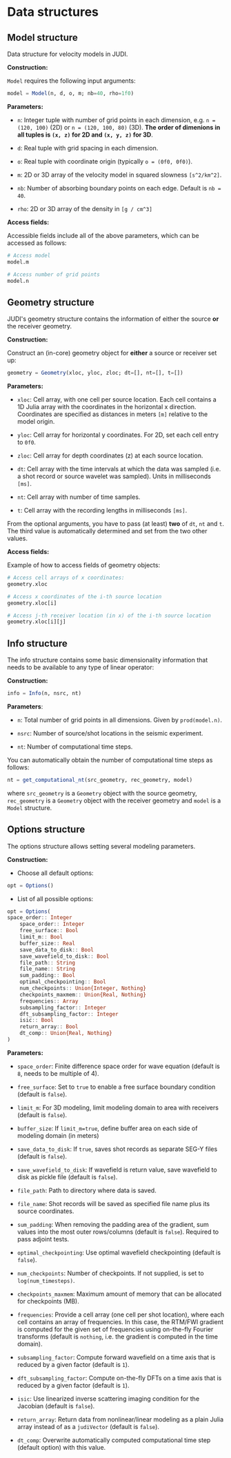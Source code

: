 # Data structures

## Model structure

Data structure for velocity models in JUDI.

**Construction:**

`Model` requires the following input arguments:

```julia
model = Model(n, d, o, m; nb=40, rho=1f0)
```

**Parameters:**

 * `n`: Integer tuple with number of grid points in each dimension, e.g. `n = (120, 100)` (2D) or `n = (120, 100, 80)` (3D). **The order of dimenions in all tuples is `(x, z)` for 2D and `(x, y, z)` for 3D**.

 * `d`: Real tuple with grid spacing in each dimension.

 * `o`: Real tuple with coordinate origin (typically `o = (0f0, 0f0)`).

 * `m`: 2D or 3D array of the velocity model in squared slowness ``[s^2/km^2]``.

 * `nb`: Number of absorbing boundary points on each edge. Default is ``nb = 40``.

 * `rho`: 2D or 3D array of the density in ``[g / cm^3]``


**Access fields:**

Accessible fields include all of the above parameters, which can be accessed as follows:

```julia
# Access model
model.m

# Access number of grid points
model.n
```

## Geometry structure

JUDI's geometry structure contains the information of either the source **or** the receiver geometry. 

**Construction:**

Construct an (in-core) geometry object for **either** a source or receiver set up:

```julia
geometry = Geometry(xloc, yloc, zloc; dt=[], nt=[], t=[])
```

**Parameters:**

 * `xloc`: Cell array, with one cell per source location. Each cell contains a 1D Julia array with the coordinates in the horizontal x direction. Coordinates are specified as distances in meters `[m]` relative to the model origin.

 * `yloc`: Cell array for horizontal y coordinates. For 2D, set each cell entry to `0f0`.

 * `zloc`: Cell array for depth coordinates (z) at each source location.

 * `dt`: Cell array with the time intervals at which the data was sampled (i.e. a shot record or source wavelet was sampled). Units in milliseconds `[ms]`.

* `nt`: Cell array with number of time samples.

* `t`: Cell array with the recording lengths in milliseconds `[ms]`.

From the optional arguments, you have to pass (at least) **two** of `dt`, `nt` and `t`. The third value is automatically determined and set from the two other values.


**Access fields:**

Example of how to access fields of geometry objects:

```julia
# Access cell arrays of x coordinates:
geometry.xloc

# Access x coordinates of the i-th source location
geometry.xloc[i]

# Access j-th receiver location (in x) of the i-th source location
geometry.xloc[i][j]
```


## Info structure

The info structure contains some basic dimensionality information that needs to be available to any type of linear operator:

**Construction:**

```julia
info = Info(n, nsrc, nt)
```

**Parameters**:

 * `n`: Total number of grid points in all dimensions. Given by `prod(model.n)`.

 * `nsrc`: Number of source/shot locations in the seismic experiment.

 * `nt`: Number of computational time steps.

You can automatically obtain the number of computational time steps as follows:

```julia
nt = get_computational_nt(src_geometry, rec_geometry, model)
```

where `src_geometry` is a `Geometry` object with the source geometry, `rec_geometry` is a `Geometry` object with the receiver geometry and `model` is a `Model` structure.


## Options structure

The options structure allows setting several modeling parameters.

**Construction:**

 * Choose all default options:

```julia
opt = Options()
```

 * List of all possible options:

```julia
opt = Options(
space_order:: Integer
    space_order:: Integer
    free_surface:: Bool
    limit_m:: Bool
    buffer_size:: Real
    save_data_to_disk:: Bool
    save_wavefield_to_disk:: Bool
    file_path:: String
    file_name:: String
    sum_padding:: Bool
    optimal_checkpointing:: Bool
    num_checkpoints:: Union{Integer, Nothing}
    checkpoints_maxmem:: Union{Real, Nothing}
    frequencies:: Array
    subsampling_factor:: Integer
    dft_subsampling_factor:: Integer
    isic:: Bool
    return_array:: Bool
    dt_comp:: Union{Real, Nothing}
)
```

**Parameters:**

 * `space_order`: Finite difference space order for wave equation (default is `8`, needs to be multiple of 4).
 
 * `free_surface`: Set to `true` to enable a free surface boundary condition (default is `false`).
 
 * `limit_m`: For 3D modeling, limit modeling domain to area with receivers (default is `false`).
 
 * `buffer_size`: If `limit_m=true`, define buffer area on each side of modeling domain (in meters)
 
 * `save_data_to_disk`: If `true`, saves shot records as separate SEG-Y files (default is `false`).
 
 * `save_wavefield_to_disk`: If wavefield is return value, save wavefield to disk as pickle file (default is `false`).
 
 * `file_path`: Path to directory where data is saved.
 
 * `file_name`: Shot records will be saved as specified file name plus its source coordinates.
 
 * `sum_padding`: When removing the padding area of the gradient, sum values into the most outer rows/columns (default is `false`). Required to pass adjoint tests.
 
 * `optimal_checkpointing`: Use optimal wavefield checkpointing (default is `false`).
 
 * `num_checkpoints`: Number of checkpoints. If not supplied, is set to `log(num_timesteps)`.
 
 * `checkpoints_maxmem`: Maximum amount of memory that can be allocated for checkpoints (MB).
 
 * `frequencies`: Provide a cell array (one cell per shot location), where each cell contains an array of frequencies. In this case, the RTM/FWI gradient is computed for the given set of frequencies using on-the-fly Fourier transforms (default is `nothing`, i.e. the gradient is computed in the time domain).
 
 * `subsampling_factor`: Compute forward wavefield on a time axis that is reduced by a given factor (default is `1`).
 
 * `dft_subsampling_factor`: Compute on-the-fly DFTs on a time axis that is reduced by a given factor (default is `1`).
 
 * `isic`: Use linearized inverse scattering imaging condition for the Jacobian (default is `false`).
 
 * `return_array`: Return data from nonlinear/linear modeling as a plain Julia array instead of as a `judiVector` (default is `false`).
 
 * `dt_comp`: Overwrite automatically computed computational time step (default option) with this value.

